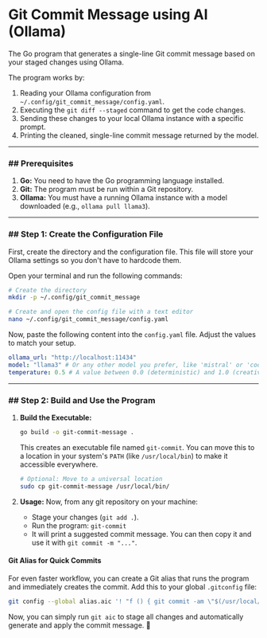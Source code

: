 # Git Commit Message using AI (Ollama)

The Go program that generates a single-line Git commit message based on your staged changes using Ollama.

The program works by:

1.  Reading your Ollama configuration from `~/.config/git_commit_message/config.yaml`.
2.  Executing the `git diff --staged` command to get the code changes.
3.  Sending these changes to your local Ollama instance with a specific prompt.
4.  Printing the cleaned, single-line commit message returned by the model.

-----

### \#\# Prerequisites

1.  **Go:** You need to have the Go programming language installed.
2.  **Git:** The program must be run within a Git repository.
3.  **Ollama:** You must have a running Ollama instance with a model downloaded (e.g., `ollama pull llama3`).

-----

### \#\# Step 1: Create the Configuration File

First, create the directory and the configuration file. This file will store your Ollama settings so you don't have to hardcode them.

Open your terminal and run the following commands:

```bash
# Create the directory
mkdir -p ~/.config/git_commit_message

# Create and open the config file with a text editor
nano ~/.config/git_commit_message/config.yaml
```

Now, paste the following content into the `config.yaml` file. Adjust the values to match your setup.

```yaml
ollama_url: "http://localhost:11434"
model: "llama3" # Or any other model you prefer, like 'mistral' or 'codellama'
temperature: 0.5 # A value between 0.0 (deterministic) and 1.0 (creative)
```

-----

### \#\# Step 2: Build and Use the Program

1.  **Build the Executable:**

    ```bash
    go build -o git-commit-message .
    ```

    This creates an executable file named `git-commit`. You can move this to a location in your system's `PATH` (like `/usr/local/bin`) to make it accessible everywhere.

    ```bash
    # Optional: Move to a universal location
    sudo cp git-commit-message /usr/local/bin/
    ```

2.  **Usage:**
    Now, from any git repository on your machine:

      * Stage your changes (`git add .`).
      * Run the program: `git-commit`
      * It will print a suggested commit message. You can then copy it and use it with `git commit -m "..."`.

#### **Git Alias for Quick Commits**

For even faster workflow, you can create a Git alias that runs the program and immediately creates the commit. Add this to your global `.gitconfig` file:

```bash
git config --global alias.aic '! "f () { git commit -am \"$(/usr/local/bin/git-commit-message | tail -1)\"; }; f"'
```

Now, you can simply run `git aic` to stage all changes and automatically generate and apply the commit message. 🚀
